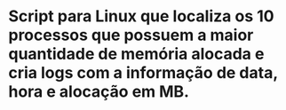 # Script para Linux que localiza os 10 processos que possuem a maior quantidade de memória alocada e cria logs com a informação de data, hora e alocação em MB.
